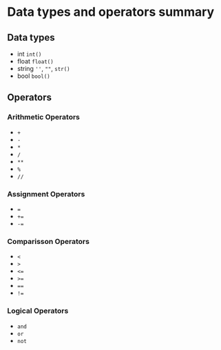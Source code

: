 # Data types and operators summary

## Data types

- int `int()`
- float `float()`
- string `''`, `""`, `str()`
- bool `bool()`

## Operators

### Arithmetic Operators

* `+`
* `-`
* `*`
* `/`
* `**`
* `%`
* `//`

### Assignment Operators

* `=`
* `+=`
* `-=`

### Comparisson Operators

* `<`
* `>`
* `<=`
* `>=`
* `==`
* `!=`

### Logical Operators

* `and`
* `or`
* `not`
